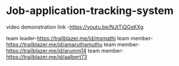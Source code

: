 # Job-application-tracking-system
video demonstration link -https://youtu.be/NJtTiQGsKXg

team leader-https://trailblazer.me/id/msmathi
team member-https://trailblazer.me/id/amaruthamuthu
team member-https://trailblazer.me/id/arumm14
team member-https://trailblazer.me/id/aalbert73
